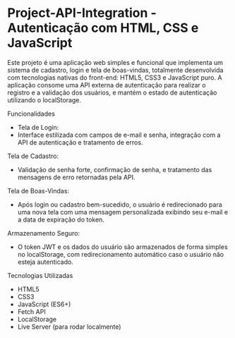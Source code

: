 # Project-API-Integration - Autenticação com HTML, CSS e JavaScript
Este projeto é uma aplicação web simples e funcional que implementa um sistema de cadastro, login e tela de boas-vindas, totalmente desenvolvida com tecnologias nativas do front-end: HTML5, CSS3 e JavaScript puro.
A aplicação consome uma API externa de autenticação para realizar o registro e a validação dos usuários, e mantém o estado de autenticação utilizando o localStorage.

Funcionalidades
 - Tela de Login:
 - Interface estilizada com campos de e-mail e senha, integração com a API de autenticação e tratamento de erros.

Tela de Cadastro:
 - Validação de senha forte, confirmação de senha, e tratamento das mensagens de erro retornadas pela API.

Tela de Boas-Vindas:
 - Após login ou cadastro bem-sucedido, o usuário é redirecionado para uma nova tela com uma mensagem personalizada exibindo seu e-mail e a data de expiração do token.

Armazenamento Seguro:
 - O token JWT e os dados do usuário são armazenados de forma simples no localStorage, com redirecionamento automático caso o usuário não esteja autenticado.

Tecnologias Utilizadas
 - HTML5
 - CSS3
 - JavaScript (ES6+)
 - Fetch API
 - LocalStorage
 - Live Server (para rodar localmente)
